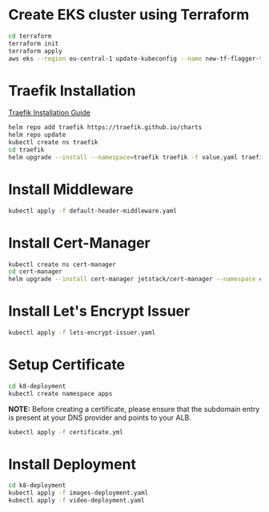 # Create EKS cluster using Terraform

```sh
cd terraform
terraform init
terraform apply
aws eks --region eu-central-1 update-kubeconfig --name new-tf-flagger-traefik
```

# Traefik Installation

[Traefik Installation Guide](https://doc.traefik.io/traefik/getting-started/install-traefik/#use-the-helm-chart)

```sh
helm repo add traefik https://traefik.github.io/charts
helm repo update
kubectl create ns traefik
cd traefik  
helm upgrade --install --namespace=traefik traefik -f value.yaml traefik/traefik
```

# Install Middleware

```sh
kubectl apply -f default-header-middleware.yaml
```

# Install Cert-Manager

```sh
kubectl create ns cert-manager  
cd cert-manager
helm upgrade --install cert-manager jetstack/cert-manager --namespace cert-manager --values=value.yml
```

# Install Let's Encrypt Issuer

```sh
kubectl apply -f lets-encrypt-issuer.yaml
```

# Setup Certificate

```sh
cd k8-deployment
kubectl create namespace apps
```

**NOTE:** Before creating a certificate, please ensure that the subdomain entry is present at your DNS provider and points to your ALB.

```sh
kubectl apply -f certificate.yml
```

# Install Deployment

```sh
cd k8-deployment
kubectl apply -f images-deployment.yaml
kubectl apply -f video-deployment.yaml
```

